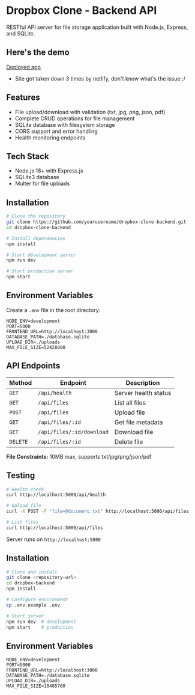 # Dropbox Clone - Backend API

RESTful API server for file storage application built with Node.js, Express, and SQLite.

## Here's the demo
[Deployed app](https://tranquil-kleicha-7cc256.netlify.app/)
 - Site got taken down 3 times by netlify, don't know what's the issue :/

## Features

- File upload/download with validation (txt, jpg, png, json, pdf)
- Complete CRUD operations for file management
- SQLite database with filesystem storage
- CORS support and error handling
- Health monitoring endpoints

## Tech Stack

- Node.js 18+ with Express.js
- SQLite3 database
- Multer for file uploads

## Installation

```bash
# Clone the repository
git clone https://github.com/yourusername/dropbox-clone-backend.git
cd dropbox-clone-backend

# Install dependencies
npm install

# Start development server
npm run dev

# Start production server
npm start
```

## Environment Variables

Create a `.env` file in the root directory:

```env
NODE_ENV=development
PORT=5000
FRONTEND_URL=http://localhost:3000
DATABASE_PATH=./database.sqlite
UPLOAD_DIR=./uploads
MAX_FILE_SIZE=52428800
```

## API Endpoints

| Method | Endpoint | Description |
|--------|----------|-------------|
| `GET` | `/api/health` | Server health status |
| `GET` | `/api/files` | List all files |
| `POST` | `/api/files` | Upload file |
| `GET` | `/api/files/:id` | Get file metadata |
| `GET` | `/api/files/:id/download` | Download file |
| `DELETE` | `/api/files/:id` | Delete file |

**File Constraints:** 10MB max, supports txt/jpg/png/json/pdf

## Testing

```bash
# Health check
curl http://localhost:5000/api/health

# Upload file
curl -X POST -F "file=@document.txt" http://localhost:5000/api/files

# List files
curl http://localhost:5000/api/files
```

Server runs on `http://localhost:5000`

## Installation

```bash
# Clone and install
git clone <repository-url>
cd dropbox-backend
npm install

# Configure environment
cp .env.example .env

# Start server
npm run dev  # development
npm start    # production
```

## Environment Variables

```env
NODE_ENV=development
PORT=5000
FRONTEND_URL=http://localhost:3000
DATABASE_PATH=./database.sqlite
UPLOAD_DIR=./uploads
MAX_FILE_SIZE=10485760
```

